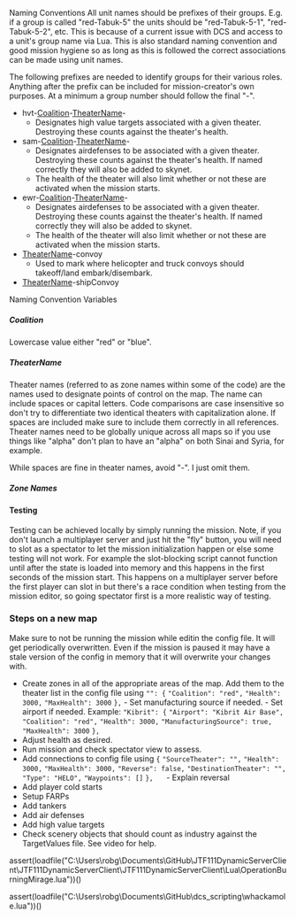 Naming Conventions
All unit names should be prefixes of their groups. E.g. if a group is called "red-Tabuk-5" the units should be "red-Tabuk-5-1", "red-Tabuk-5-2", etc. This is because of a current issue with DCS and access to a unit's group name via Lua. This is also standard naming convention and good mission hygiene so as long as this is followed the correct associations can be made using unit names.

The following prefixes are needed to identify groups for their various roles. Anything after the prefix can be included for mission-creator's own purposes. At a minimum a group number should follow the final "-".
 - hvt-[Coalition](#Coalition)-[TheaterName](#TheaterName)-
	 - Designates high value targets associated with a given theater. Destroying these counts against the theater's health.
 - sam-[Coalition](#Coalition)-[TheaterName](#TheaterName)-
	 - Designates airdefenses to be associated with a given theater. Destroying these counts against the theater's health. If named correctly they will also be added to skynet. 
	 - The health of the theater will also limit whether or not these are activated when the mission starts.
 - ewr-[Coalition](#Coalition)-[TheaterName](#TheaterName)-
	 - Designates airdefenses to be associated with a given theater. Destroying these counts against the theater's health. If named correctly they will also be added to skynet.
	 - The health of the theater will also limit whether or not these are activated when the mission starts.
 - [TheaterName](#TheaterName)-convoy
	- Used to mark where helicopter and truck convoys should takeoff/land embark/disembark.
 - [TheaterName](#TheaterName)-shipConvoy

Naming Convention Variables
##### Coalition
Lowercase value either "red" or "blue". 

##### TheaterName
Theater names (referred to as zone names within some of the code) are the names used to designate points of control on the map. The name can include spaces or capital letters. Code comparisons are case insensitive so don't try to differentiate two identical theaters with capitalization alone. If spaces are included make sure to include them correctly in all references. Theater names need to be globally unique across all maps so if you use things like "alpha" don't plan to have an "alpha" on both Sinai and Syria, for example.

While spaces are fine in theater names, avoid "-". I just omit them.

##### Zone Names

#### Testing
Testing can be achieved locally by simply running the mission. Note, if you don't launch a multiplayer server and just hit the "fly" button, you will need to slot as a spectator to let the mission initialization happen or else some testing will not work. For example the slot-blocking script cannot function until after the state is loaded into memory and this happens in the first seconds of the mission start. This happens on a multiplayer server before the first player can slot in but there's a race condition when testing from the mission editor, so going spectator first is a more realistic way of testing.


### Steps on a new map

Make sure to not be running the mission while editin the config file. It will get periodically overwritten. Even if the mission is paused it may have a stale version of the config in memory that it will overwrite your changes with.

 - Create zones in all of the appropriate areas of the map. Add them to the theater list in the config file using
`"": {`
	`"Coalition": "red",`
	`"Health": 3000,`
	`"MaxHealth": 3000`
`},`
		- Set manufacturing source if needed.
		- Set airport if needed. Example:
`"Kibrit": {`
	`"Airport": "Kibrit Air Base",`
	`"Coalition": "red",`
	`"Health": 3000,`
	`"ManufacturingSource": true,`
	`"MaxHealth": 3000`
`},`
 - Adjust health as desired.
 - Run mission and check spectator view to assess.
 - Add connections to config file using
`{`
	`"SourceTheater": "",`
	`"Health": 3000,`
	`"MaxHealth": 3000,`
	`"Reverse": false,`
	`"DestinationTheater": "",`
	`"Type": "HELO",`
	`"Waypoints": []`
  `},`
	     - Explain reversal
 - Add player cold starts
 - Setup FARPs
 - Add tankers
 - Add air defenses
 - Add high value targets
 - Check scenery objects that should count as industry against the TargetValues file. See video for help.

 assert(loadfile("C:\\Users\\robg\\Documents\\GitHub\\JTF111DynamicServerClient\\JTF111DynamicServerClient\\JTF111DynamicServerClient\\Lua\\OperationBurningMirage.lua"))()

 assert(loadfile("C:\\Users\\robg\\Documents\\GitHub\\dcs_scripting\\whackamole.lua"))()